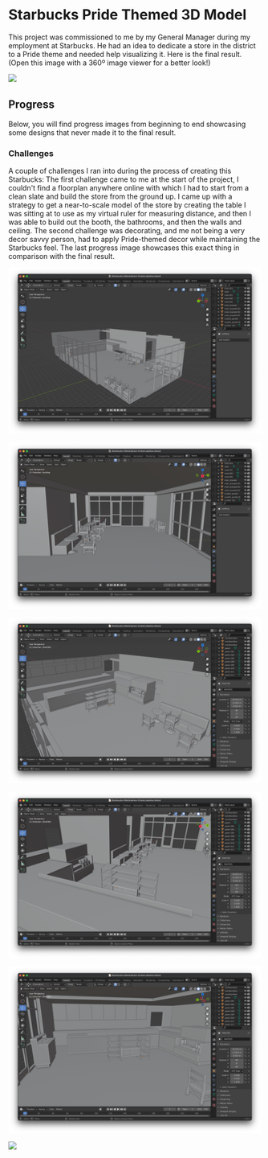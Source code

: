 # Starbucks Pride Themed 3D Model

This project was commissioned to me by my General Manager during my employment at Starbucks. He had an idea to dedicate a store in the district to a Pride theme and needed help visualizing it. Here is the final result.
(Open this image with a 360º image viewer for a better look!)

![](/FinalRender.png)

## Progress

Below, you will find progress images from beginning to end showcasing some designs that never made it to the final result.

### Challenges

A couple of challenges I ran into during the process of creating this Starbucks:
The first challenge came to me at the start of the project, I couldn't find a floorplan anywhere online with which I had to start from a clean slate and build the store from the ground up. I came up with a strategy to get a near-to-scale model of the store by creating the table I was sitting at to use as my virtual ruler for measuring distance, and then I was able to build out the booth, the bathrooms, and then the walls and ceiling.
The second challenge was decorating, and me not being a very decor savvy person, had to apply Pride-themed decor while maintaining the Starbucks feel. The last progress image showcases this exact thing in comparison with the final result.

![](/progress-1.png)

![](/progress-2.png)

![](/progress-3.png)

![](/progress-4.png)

![](/progress-5.png)

![](/progress-6.png)

